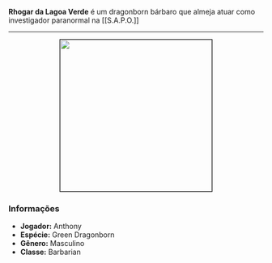 **Rhogar da Lagoa Verde** é um dragonborn bárbaro que almeja atuar como investigador paranormal na [[S.A.P.O.]]

---

<div style="text-align: center;">
<img src="https://i.imgur.com/bq8SKU3.png" width="300" style="border: 1px solid black;">
</div>

### Informações

- **Jogador:** Anthony
- **Espécie:** Green Dragonborn
- **Gênero:** Masculino
- **Classe:** Barbarian
